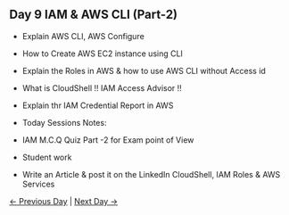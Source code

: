 ## Day 9 IAM & AWS CLI (Part-2)

  - Explain AWS CLI, AWS Configure
  - How to Create AWS EC2 instance using CLI
  - Explain the Roles in AWS & how to use AWS CLI without Access id 
  - What is CloudShell !! IAM Access Advisor !!
  - Explain thr IAM Credential Report in AWS 
  

  - Today Sessions Notes:

  - IAM M.C.Q Quiz Part -2 for Exam point of View

   - Student work
   - Write an Article & post it on the LinkedIn CloudShell, IAM Roles & AWS Services

[← Previous Day](../day08/README.md) | [Next Day →](../day10/README.md)


